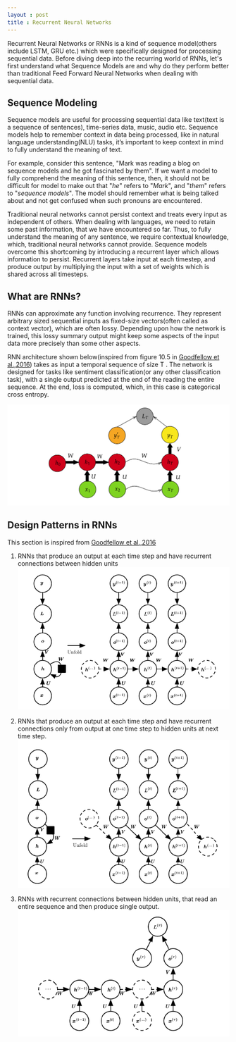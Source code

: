 ```yaml
---
layout : post
title : Recurrent Neural Networks
---
```


Recurrent Neural Networks or RNNs is a kind of sequence model(others include LSTM, GRU etc.) which were specifically designed for processing sequential data.
Before diving deep into the recurring world of RNNs, let's first understand what Sequence Models are and why do they perform better than traditional Feed Forward Neural Networks when dealing with sequential data. 

## Sequence Modeling
Sequence models are useful for processing sequential data like text(text is a sequence of sentences), time-series data, music, audio etc. Sequence models help to remember context in data being processed, like in natural language understanding(NLU) tasks, it’s important to keep context in mind to fully understand the meaning of text.
 
 For example, consider this sentence, "Mark was reading a blog on sequence models and he got fascinated by them". If we want a model to fully comprehend the meaning of this sentence, then, it should not be difficult for model to make out that "_he_" refers to "_Mark_", and "_them_" refers to "_sequence models_". The model should remember what is being talked about and not get confused when such pronouns are encountered.

Traditional neural networks cannot persist context and treats every input as independent of others. When dealing with languages, we need to retain some past information, that we have encountered so far. Thus, to fully understand the meaning of any sentence, we require contextual knowledge, which, traditional neural networks cannot provide. Sequence models overcome this shortcoming by introducing a recurrent layer which allows information to persist. Recurrent layers take input at each timestep, and produce output by multiplying the input with a set of weights which is shared across all timesteps.

## What are RNNs?
RNNs can approximate any function involving recurrence. They represent arbitrary sized sequential inputs as fixed-size vectors(often called as context vector), which are often lossy. Depending upon how the network is trained, this lossy summary output might keep some aspects of the input data more precisely than some other aspects.
 
 RNN architecture shown below(inspired from figure 10.5 in [Goodfellow et al.,2016](https://d1wqtxts1xzle7.cloudfront.net/55326164/deeplearningbook.pdf?1513657574=&response-content-disposition=inline%3B+filename%3DDeep_Learning.pdf&Expires=1596485903&Signature=UonXVdG8GmnxtInq6YgjgIx9veQI1O7dbfHUXRcHhvS1MtLaELZvA9IfdibSSd7fkwYl-C0oxI7-bacU7H9LQ9Hr5KYasXhRcH5Q8Ngnj2j4w9zkgCs7U83JHFqCB5k3YWUzkmJJzxOwvYhHyrXyOCBkkHjRY7i0STYNV~j5rzEfbXjAqaHHApin-ifDNb-7h3wq5eTGN8tW4ezQq~drgSJ5p2ASXaxBpmGsLTIFa5w22RZeHjAb416IWgM~ooQtjZF3~Kkz~k93cV-MKZLbdV6HYabXvgnu5NIx5LnkbEWacq5IQm3Fok0VlzeSXrcWofkNK3SNxT9VWed1gAZayQ__&Key-Pair-Id=APKAJLOHF5GGSLRBV4ZA)) takes as input a temporal sequence of size T . The network is designed for tasks like sentiment classification(or any other classification task), with a single output predicted at the end of the reading the entire sequence. At the end, loss is computed, which, in this case is categorical cross entropy.

![rnn architecture](/assets/images/rnn.png "RNN Architecture")

## Design Patterns in RNNs 

This section is inspired from [Goodfellow et al.,2016](https://d1wqtxts1xzle7.cloudfront.net/55326164/deeplearningbook.pdf?1513657574=&response-content-disposition=inline%3B+filename%3DDeep_Learning.pdf&Expires=1596485903&Signature=UonXVdG8GmnxtInq6YgjgIx9veQI1O7dbfHUXRcHhvS1MtLaELZvA9IfdibSSd7fkwYl-C0oxI7-bacU7H9LQ9Hr5KYasXhRcH5Q8Ngnj2j4w9zkgCs7U83JHFqCB5k3YWUzkmJJzxOwvYhHyrXyOCBkkHjRY7i0STYNV~j5rzEfbXjAqaHHApin-ifDNb-7h3wq5eTGN8tW4ezQq~drgSJ5p2ASXaxBpmGsLTIFa5w22RZeHjAb416IWgM~ooQtjZF3~Kkz~k93cV-MKZLbdV6HYabXvgnu5NIx5LnkbEWacq5IQm3Fok0VlzeSXrcWofkNK3SNxT9VWed1gAZayQ__&Key-Pair-Id=APKAJLOHF5GGSLRBV4ZA)

1. RNNs that produce an output at each time step and have recurrent connections between hidden units
![RNN design pattern 1](/assets/images/rnn1.png "RNN design pattern 1")

2. RNNs that produce an output at each time step and have recurrent connections only from output at one time step
to hidden units at next time step.
![RNN design pattern 2](/assets/images/rnn2.png "RNN design pattern 2")

3. RNNs with recurrent connections between hidden units, that read an entire sequence and then produce single output.
![RNN design pattern 3](/assets/images/rnn3.png "RNN design pattern 3")
